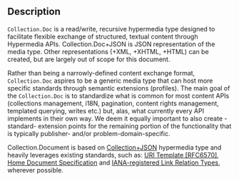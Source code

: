 ## Description

`Collection.Doc` is a read/write, recursive hypermedia type designed to facilitate flexible exchange of structured, textual content through Hypermedia APIs. Collection.Doc+JSON is JSON representation of the media type. Other representations (+XML, +XHTML, +HTML) can be created, but are largely out of scope for this document.

Rather than being a narrowly-defined content exchange format, `Collection.Doc` aspires to be a generic media type that can host more specific standards through semantic extensions (profiles). The main goal of the `Collection.Doc` is to standardize what is common for most content APIs (collections management, i18N, pagination, content rights management, templated querying, writes etc.) but, alas, what currently every API implements in their own way. We deem it equally important to also create -standard- extension points for the remaining portion of the functionality that is typically publisher- and/or problem-domain-specific.

Collection.Document is based on [Collection+JSON](http://amundsen.com/media-types/collection/format/) hypermedia type and heavily leverages existing standards, such as: [URI Template [RFC6570]](http://tools.ietf.org/html/rfc6570), [Home Document Specification](http://tools.ietf.org/html/draft-nottingham-json-home-03) and [IANA-registered Link Relation Types](http://www.iana.org/assignments/link-relations/link-relations.xhtml), wherever possible.
